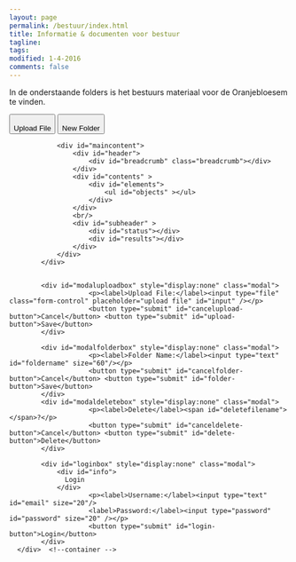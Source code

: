 ```yaml
---
layout: page
permalink: /bestuur/index.html
title: Informatie & documenten voor bestuur
tagline: 
tags: 
modified: 1-4-2016
comments: false
---
```




In de onderstaande folders is het bestuurs materiaal voor de Oranjebloesem te vinden.
<link rel="stylesheet" href="//ajax.googleapis.com/ajax/libs/jqueryui/1/themes/smoothness/jquery-ui.css">
<script src="//ajax.googleapis.com/ajax/libs/jquery/1.9.1/jquery.min.js"></script>
<script src="//malsup.github.io/jquery.blockUI.js"></script>

<script src="//sdk.amazonaws.com/js/aws-sdk-2.1.28.min.js"></script>
<link rel="stylesheet" type="text/css" href="/assets/css/theme.css">

<link href="//cdnjs.cloudflare.com/ajax/libs/font-awesome/4.3.0/css/font-awesome.min.css" rel="stylesheet" type="text/css">
<script src="/assets/js/config_bestuur.js"></script>	
<script src="/assets/js/s3bb_bestuur.js"></script>	

    
<script type="text/javascript" src="/assets/js/awsapi/lib/axios/dist/axios.standalone.js"></script>
<script type="text/javascript" src="/assets/js/awsapi/lib/CryptoJS/rollups/hmac-sha256.js"></script>
<script type="text/javascript" src="/assets/js/awsapi/lib/CryptoJS/rollups/sha256.js"></script>
<script type="text/javascript" src="/assets/js/awsapi/lib/CryptoJS/components/hmac.js"></script>
<script type="text/javascript" src="/assets/js/awsapi/lib/CryptoJS/components/enc-base64.js"></script>
<!--<script type="text/javascript" src="/assets/js/awsapi/lib/moment/moment.js"></script>-->
<script type="text/javascript" src="/assets/js/awsapi/lib/url-template/url-template.js"></script>
<script type="text/javascript" src="/assets/js/awsapi/lib/apiGatewayCore/sigV4Client.js"></script>
<script type="text/javascript" src="/assets/js/awsapi/lib/apiGatewayCore/apiGatewayClient.js"></script>
<script type="text/javascript" src="/assets/js/awsapi/lib/apiGatewayCore/simpleHttpClient.js"></script>
<script type="text/javascript" src="/assets/js/awsapi/lib/apiGatewayCore/utils.js"></script>
<script type="text/javascript" src="/assets/js/awsapi/apigClient.js"></script>
<script type="text/javascript" src="/assets/js/awsapi/promise.min.js"></script>

 <div class="section">
        <div class="container">
            <button type="button" id="uploadFile"> <i class="fa fa-2x fa-fw fa-upload"></i>
                                <br> Upload File</button>
            <button type="button" id="newFolder"> <i class="fa fa-2x fa-fw fa-folder"></i>
                                <br> New Folder</button>
            <div class="row">

                <div id="maincontent">
                    <div id="header">
                        <div id="breadcrumb" class="breadcrumb"></div>
                    </div>
                    <div id="contents" >
                        <div id="elements">
                            <ul id="objects" ></ul>
                        </div>
                    </div>
                    <br/>
                    <div id="subheader" >
                        <div id="status"></div>
                        <div id="results"></div>
                    </div>
                </div>
            </div>
        

            <div id="modaluploadbox" style="display:none" class="modal">
                        <p><label>Upload File:</label><input type="file" class="form-control" placeholder="upload file" id="input" /></p>
                        <button type="submit" id="cancelupload-button">Cancel</button> <button type="submit" id="upload-button">Save</button>
            </div>
            
            <div id="modalfolderbox" style="display:none" class="modal">
                        <p><label>Folder Name:</label><input type="text" id="foldername" size="60"/></p>
                        <button type="submit" id="cancelfolder-button">Cancel</button> <button type="submit" id="folder-button">Save</button>
            </div>
            <div id="modaldeletebox" style="display:none" class="modal">
                        <p><label>Delete</label><span id="deletefilename"></span>?</p>
                        <button type="submit" id="canceldelete-button">Cancel</button> <button type="submit" id="delete-button">Delete</button>
            </div>
            
            <div id="loginbox" style="display:none" class="modal">
                <div id="info">
                  Login
                </div>
                        <p><label>Username:</label><input type="text" id="email" size="20"/>
                        <label>Password:</label><input type="password" id="password" size="20" /></p>
                        <button type="submit" id="login-button">Login</button>
            </div>
      </div>  <!--container --> 
 </div> <!--section-->       

<script>

  var email = document.getElementById('email');
  var password = document.getElementById('password');
  var loginButton = document.getElementById('login-button');
  loginButton.addEventListener('click', function() {
    info.innerHTML = 'Login...';
    if (email.value == null || email.value == '') {
      info.innerHTML = 'Please specify your email address.';
    } else if (password.value == null || password.value == '') {
      info.innerHTML = 'Please specify a password.';
    } else {
      var input = {
        email: email.value,
        password: password.value,
        verified: true,
        realm:'docent'
      };
      
      
   AWS.config = new AWS.Config();
   AWS.config.region = AWS_Region;
   var apigClient = apigClientFactory.newClient();

    apigClient.bestuurLoginPost({}, JSON.stringify(input), {})
    .then(function(response){
        //This is where you would put a success callback
        console.log(response);
        //var output = JSON.parse(response);
          if (!response.data.login) {
            info.innerHTML = '<b>Not</b> logged in';
          } else {
            info.innerHTML = 'Logged in';
            
	    AWS.config.credentials = new AWS.Credentials(response.data.access_id, response.data.secret_key, response.data.token);
           
	    AWS.config.credentials.expired=true;
//            bucket = new AWS.S3({params: {accessKeyId: response.data.access_id, secretAccessKey : response.data.secret_key, sessionToken: response.data.token, Bucket: AWS_BucketName}});
		bucket = new AWS.S3({params: {Bucket: AWS_BucketName}});
           listObjects(AWS_Prefix);
           $.unblockUI();
          }
    }).
  catch(function(response){
    info.innerHTML = response;
    console.log(response);
  
  });
		}
  });
  
$(document).ready(function() { 
        $.blockUI({ message: $('#loginbox') }); 
  //      setTimeout($.unblockUI, 2000); 
         }); 
</script>
